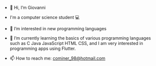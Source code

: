 - 👋 Hi, I’m Giovanni 
  
- I'm a computer science student 💻

- 👀 I’m interested in new programming languages
- 🌱 I’m currently learning the basics of various programming languages such as C Java JavaScript HTML CSS, and I am very interested in programming apps using Flutter.

- 📫 How to reach me: cominer_98@hotmail.com
